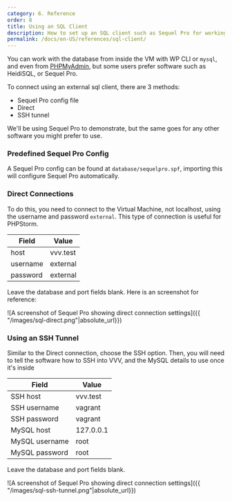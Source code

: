 ```yaml
---
category: 6. Reference
order: 8
title: Using an SQL Client
description: How to set up an SQL client such as Sequel Pro for working with the VVV database
permalink: /docs/en-US/references/sql-client/
---
```


You can work with the database from inside the VM with WP CLI or `mysql`, and even from [PHPMyAdmin](http://vvv.test/phpmyadmin), but some users prefer software such as HeidiSQL, or Sequel Pro.

To connect using an external sql client, there are 3 methods:

 - Sequel Pro config file
 - Direct
 - SSH tunnel

We'll be using Sequel Pro to demonstrate, but the same goes for any other software you might prefer to use.

### Predefined Sequel Pro Config

A Sequel Pro config can be found at `database/sequelpro.spf`, importing this will configure Sequel Pro automatically.

### Direct Connections

To do this, you need to connect to the Virtual Machine, not localhost, using the username and password `external`. This type of connection is useful for PHPStorm.

| Field    	| Value    	|
|----------	|----------	|
| host     	| vvv.test 	|
| username 	| external 	|
| password 	| external 	|

Leave the database and port fields blank. Here is an screenshot for reference:

![A screenshot of Sequel Pro showing direct connection settings]({{ "/images/sql-direct.png"|absolute_url}})

### Using an SSH Tunnel

Similar to the Direct connection, choose the SSH option. Then, you will need to tell the software how to SSH into VVV, and the MySQL details to use once it's inside

| Field          	| Value     	|
|----------------	|-----------	|
| SSH host       	| vvv.test  	|
| SSH username   	| vagrant   	|
| SSH password   	| vagrant   	|
| MySQL host     	| 127.0.0.1 	|
| MySQL username 	| root      	|
| MySQL password 	| root      	|

Leave the database and port fields blank.

![A screenshot of Sequel Pro showing direct connection settings]({{ "/images/sql-ssh-tunnel.png"|absolute_url}})
